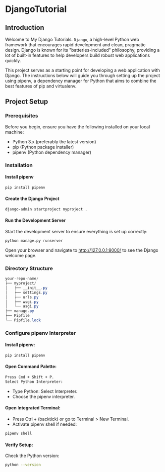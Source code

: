 # DjangoTutorial

## Introduction

Welcome to My Django Tutorials.
`Django`, a high-level Python web framework that encourages rapid development and clean, pragmatic design. Django is known for its "batteries-included" philosophy, providing a lot of built-in features to help developers build robust web applications quickly.

This project serves as a starting point for developing a web application with Django. The instructions below will guide you through setting up the project using pipenv, a dependency manager for Python that aims to combine the best features of pip and virtualenv.


## Project Setup

### Prerequisites

Before you begin, ensure you have the following installed on your local machine:

- Python 3.x (preferably the latest version)
- pip (Python package installer)
- pipenv (Python dependency manager)

### Installation

#### Install pipenv

```bash
pip install pipenv
```

#### Create the Django Project

```bash
django-admin startproject myproject .
```

#### Run the Development Server

Start the development server to ensure everything is set up correctly:

```bash
python manage.py runserver
```
Open your browser and navigate to http://127.0.0.1:8000/ to see the Django welcome page.

### Directory Structure

```csharp
your-repo-name/
├── myproject/
│   ├── __init__.py
│   ├── settings.py
│   ├── urls.py
│   ├── wsgi.py
│   └── asgi.py
├── manage.py
├── Pipfile
└── Pipfile.lock 
```

### Configure pipenv Interpreter

#### Install pipenv:

```bash
pip install pipenv
```

#### Open Command Palette:

```bash 
Press Cmd + Shift + P.
Select Python Interpreter:
```

- Type Python: Select Interpreter.
- Choose the pipenv interpreter.


#### Open Integrated Terminal:

- Press Ctrl + (backtick) or go to Terminal > New Terminal.
- Activate pipenv shell if needed:

```bash
pipenv shell
```

#### Verify Setup:

Check the Python version:
```bash
python --version
```
